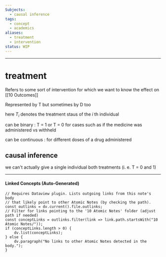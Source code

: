 ```yaml
---
Subjects:
  - causal inference
tags:
  - concept
  - academics
aliases:
  - treatment
  - intervention
status: WIP
---
```

---
# treatment 
Refers to some sort of intervention for which we want to know the effect on [[10 Outcomes]]

Represented by T but sometimes by D too

here $T_i$ denotes the treatment staus of the $i$ th individual

can be binary :
T = 1 or T = 0
for cases such as if the medicine was administered vs withheld

can be continuous :
for different doses of a drug administered 

## causal inference
we can't actually give a single individual both treatments (i. e. T = 0 and 1)

---
#### Linked Concepts (Auto-Generated)
```dataviewjs
// Requires Dataview plugin. Lists outgoing links from this note's body
// that likely point to other Atomic Notes (by checking the path).
const outlinks = dv.current().file.outlinks;
// Filter for links pointing to the '10 Atomic Notes' folder (adjust path if needed)
const conceptLinks = outlinks.filter(link => link.path.startsWith("10 Atomic Notes/"));
if (conceptLinks.length > 0) {
    dv.list(conceptLinks);
} else {
    dv.paragraph("No links to other Atomic Notes detected in the body.");
}
```